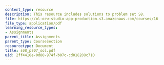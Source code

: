 ```yaml
---
content_type: resource
description: This resource includes solutions to problem set S8.
file: https://ol-ocw-studio-app-production.s3.amazonaws.com/courses/16-01-unified-engineering-i-ii-iii-iv-fall-2005-spring-2006/2ff4418e0d88974fb07ccd018208c710_s08_ps07_sol.pdf
file_type: application/pdf
learning_resource_types:
- Assignments
parent_title: Assignments
parent_type: CourseSection
resourcetype: Document
title: s08_ps07_sol.pdf
uid: 2ff4418e-0d88-974f-b07c-cd018208c710
---
```

